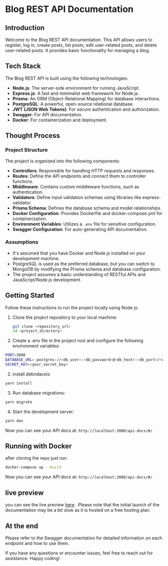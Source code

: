 # Blog REST API Documentation

## Introduction

Welcome to the Blog REST API documentation. This API allows users to register, log in, create posts, list posts, edit user-related posts, and delete user-related posts. It provides basic functionality for managing a blog.

## Tech Stack

The Blog REST API is built using the following technologies:

- **Node.js**: The server-side environment for running JavaScript.
- **Express.js**: A fast and minimalist web framework for Node.js.
- **Prisma**: An ORM (Object-Relational Mapping) for database interactions.
- **PostgreSQL**: A powerful, open-source relational database.
- **JWT (JSON Web Tokens)**: For secure authentication and authorization.
- **Swagger**: For API documentation.
- **Docker**: For containerization and deployment.

## Thought Process

### Project Structure

The project is organized into the following components:

- **Controllers**: Responsible for handling HTTP requests and responses.
- **Routes**: Define the API endpoints and connect them to controller functions.
- **Middleware**: Contains custom middleware functions, such as authentication.
- **Validators**: Define input validation schemas using libraries like express-validator.
- **Prisma Schema**: Defines the database schema and model relationships.
- **Docker Configuration**: Provides Dockerfile and docker-compose.yml for containerization.
- **Environment Variables**: Utilizes a `.env` file for sensitive configuration.
- **Swagger Configuration**: For auto-generating API documentation.

### Assumptions

- It's assumed that you have Docker and Node.js installed on your development machine.
- PostgreSQL is used as the preferred database, but you can switch to MongoDB by modifying the Prisma schema and database configuration.
- The project assumes a basic understanding of RESTful APIs and JavaScript/Node.js development.

## Getting Started

Follow these instructions to run the project locally using Node js:

1. Clone the project repository to your local machine:

   ```bash
   git clone <repository_url>
   cd <project_directory>

1. Create a .env file in the project root and configure the following environment variables:

```bash
PORT=3000
DATABASE_URL= postgres://<db_user>:<db_password>@<db_host>:<db_port>/<db_name>
SECRET_KEY=<your_secret_key>
```
2. install debndaceis

```bash
yarn install
```
3. Run database migrations: 
```bash
yarn migrate
```

4. Start the development server:
   
```bash
yarn dev
```

Now you can see your API docs at: `http://localhost:3000/api-docs/#/`
## Running with Docker

after cloning the repo just run: 
```bash
docker-compose up --build
```
Now you can see your API docs at: `http://localhost:3000/api-docs/#/`


## live preview 

you can see the live preview [here](https://blog-post-ppzc.onrender.com/api-docs/#/) . Please note that the initial launch of the documentation may be a bit slow as it is hosted on a free hosting plan.
## At the end 
Please refer to the Swagger documentation for detailed information on each endpoint and how to use them.

If you have any questions or encounter issues, feel free to reach out for assistance. Happy coding!

